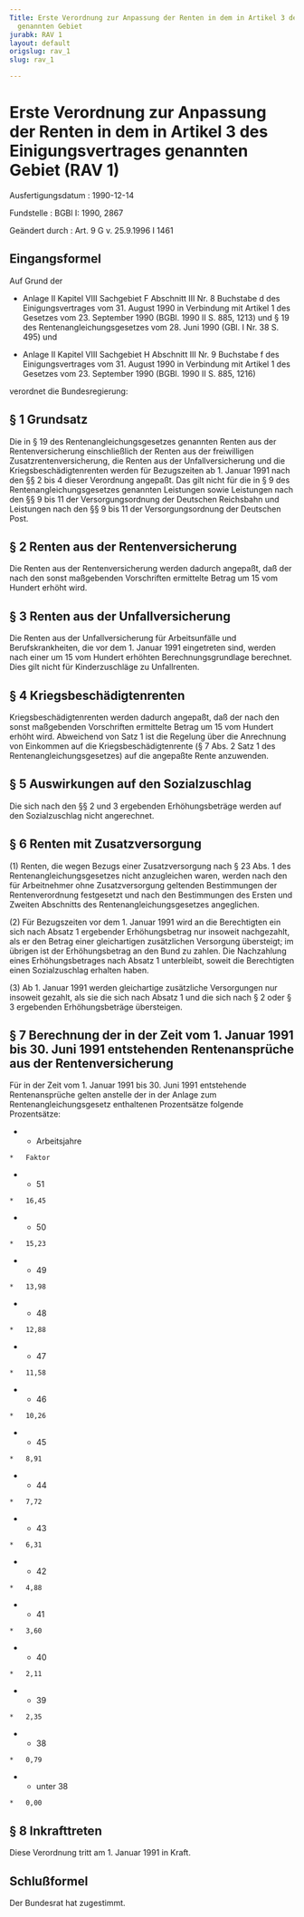 ```yaml
---
Title: Erste Verordnung zur Anpassung der Renten in dem in Artikel 3 des Einigungsvertrages
  genannten Gebiet
jurabk: RAV 1
layout: default
origslug: rav_1
slug: rav_1

---
```


# Erste Verordnung zur Anpassung der Renten in dem in Artikel 3 des Einigungsvertrages genannten Gebiet (RAV 1)

Ausfertigungsdatum
:   1990-12-14

Fundstelle
:   BGBl I: 1990, 2867

Geändert durch
:   Art. 9 G v. 25.9.1996 I 1461


## Eingangsformel

Auf Grund der

-   Anlage II Kapitel VIII Sachgebiet F Abschnitt III Nr. 8 Buchstabe d
    des Einigungsvertrages vom 31. August 1990 in Verbindung mit Artikel 1
    des Gesetzes vom 23. September 1990 (BGBl. 1990 II S. 885, 1213) und §
    19 des Rentenangleichungsgesetzes vom 28. Juni 1990 (GBl. I Nr. 38 S.
    495) und


-   Anlage II Kapitel VIII Sachgebiet H Abschnitt III Nr. 9 Buchstabe f
    des Einigungsvertrages vom 31. August 1990 in Verbindung mit Artikel 1
    des Gesetzes vom 23. September 1990 (BGBl. 1990 II S. 885, 1216)



verordnet die Bundesregierung:


## § 1 Grundsatz

Die in § 19 des Rentenangleichungsgesetzes genannten Renten aus der
Rentenversicherung einschließlich der Renten aus der freiwilligen
Zusatzrentenversicherung, die Renten aus der Unfallversicherung und
die Kriegsbeschädigtenrenten werden für Bezugszeiten ab 1. Januar 1991
nach den §§ 2 bis 4 dieser Verordnung angepaßt. Das gilt nicht für die
in § 9 des Rentenangleichungsgesetzes genannten Leistungen sowie
Leistungen nach den §§ 9 bis 11 der Versorgungsordnung der Deutschen
Reichsbahn und Leistungen nach den §§ 9 bis 11 der Versorgungsordnung
der Deutschen Post.


## § 2 Renten aus der Rentenversicherung

Die Renten aus der Rentenversicherung werden dadurch angepaßt, daß der
nach den sonst maßgebenden Vorschriften ermittelte Betrag um 15 vom
Hundert erhöht wird.


## § 3 Renten aus der Unfallversicherung

Die Renten aus der Unfallversicherung für Arbeitsunfälle und
Berufskrankheiten, die vor dem 1. Januar 1991 eingetreten sind, werden
nach einer um 15 vom Hundert erhöhten Berechnungsgrundlage berechnet.
Dies gilt nicht für Kinderzuschläge zu Unfallrenten.


## § 4 Kriegsbeschädigtenrenten

Kriegsbeschädigtenrenten werden dadurch angepaßt, daß der nach den
sonst maßgebenden Vorschriften ermittelte Betrag um 15 vom Hundert
erhöht wird. Abweichend von Satz 1 ist die Regelung über die
Anrechnung von Einkommen auf die Kriegsbeschädigtenrente (§ 7 Abs. 2
Satz 1 des Rentenangleichungsgesetzes) auf die angepaßte Rente
anzuwenden.


## § 5 Auswirkungen auf den Sozialzuschlag

Die sich nach den §§ 2 und 3 ergebenden Erhöhungsbeträge werden auf
den Sozialzuschlag nicht angerechnet.


## § 6 Renten mit Zusatzversorgung

(1) Renten, die wegen Bezugs einer Zusatzversorgung nach § 23 Abs. 1
des Rentenangleichungsgesetzes nicht anzugleichen waren, werden nach
den für Arbeitnehmer ohne Zusatzversorgung geltenden Bestimmungen der
Rentenverordnung festgesetzt und nach den Bestimmungen des Ersten und
Zweiten Abschnitts des Rentenangleichungsgesetzes angeglichen.

(2) Für Bezugszeiten vor dem 1. Januar 1991 wird an die Berechtigten
ein sich nach Absatz 1 ergebender Erhöhungsbetrag nur insoweit
nachgezahlt, als er den Betrag einer gleichartigen zusätzlichen
Versorgung übersteigt; im übrigen ist der Erhöhungsbetrag an den Bund
zu zahlen. Die Nachzahlung eines Erhöhungsbetrages nach Absatz 1
unterbleibt, soweit die Berechtigten einen Sozialzuschlag erhalten
haben.

(3) Ab 1. Januar 1991 werden gleichartige zusätzliche Versorgungen nur
insoweit gezahlt, als sie die sich nach Absatz 1 und die sich nach § 2
oder § 3 ergebenden Erhöhungsbeträge übersteigen.


## § 7 Berechnung der in der Zeit vom 1. Januar 1991 bis 30. Juni 1991 entstehenden Rentenansprüche aus der Rentenversicherung

Für in der Zeit vom 1. Januar 1991 bis 30. Juni 1991 entstehende
Rentenansprüche gelten anstelle der in der Anlage zum
Rentenangleichungsgesetz enthaltenen Prozentsätze folgende
Prozentsätze:

*    *   Arbeitsjahre

    *   Faktor


*    *   51

    *   16,45


*    *   50

    *   15,23


*    *   49

    *   13,98


*    *   48

    *   12,88


*    *   47

    *   11,58


*    *   46

    *   10,26


*    *   45

    *   8,91


*    *   44

    *   7,72


*    *   43

    *   6,31


*    *   42

    *   4,88


*    *   41

    *   3,60


*    *   40

    *   2,11


*    *   39

    *   2,35


*    *   38

    *   0,79


*    *   unter 38

    *   0,00





## § 8 Inkrafttreten

Diese Verordnung tritt am 1. Januar 1991 in Kraft.


## Schlußformel

Der Bundesrat hat zugestimmt.

